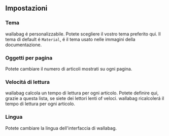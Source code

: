 Impostazioni
------------

### Tema

wallabag é personalizzabile. Potete scegliere il vostro tema preferito
qui. Il tema di default é `Material`, é il tema usato nelle immagini
della documentazione.

### Oggetti per pagina

Potete cambiare il numero di articoli mostrati su ogni pagina.

### Velocitá di lettura

wallabag calcola un tempo di lettura per ogni articolo. Potete definire
qui, grazie a questa lista, se siete dei lettori lenti of veloci.
wallabag ricalcolerá il tempo di lettura per ogni articolo.

### Lingua

Potete cambiare la lingua dell'interfaccia di wallabag.
